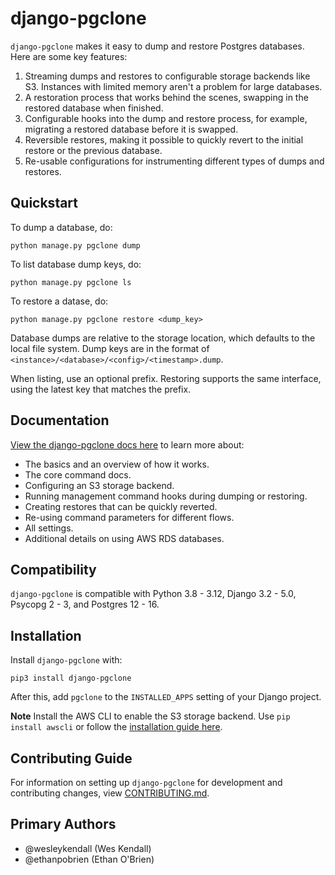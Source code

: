 # django-pgclone

`django-pgclone` makes it easy to dump and restore Postgres databases.
Here are some key features:

1. Streaming dumps and restores to configurable storage backends like S3. Instances with limited memory aren't a problem for large databases.
2. A restoration process that works behind the scenes, swapping in the restored database when finished.
3. Configurable hooks into the dump and restore process, for example, migrating a restored database before it is swapped.
4. Reversible restores, making it possible to quickly revert to the initial restore or the previous database.
5. Re-usable configurations for instrumenting different types of dumps and restores.

## Quickstart

To dump a database, do:

    python manage.py pgclone dump

To list database dump keys, do:

    python manage.py pgclone ls

To restore a datase, do:

    python manage.py pgclone restore <dump_key>

Database dumps are relative to the storage location, which defaults to the local file system. Dump keys are in the format of `<instance>/<database>/<config>/<timestamp>.dump`.

When listing, use an optional prefix. Restoring supports the same interface, using the latest key that matches the prefix.

## Documentation

[View the django-pgclone docs here](https://django-pgclone.readthedocs.io/) to learn more about:

* The basics and an overview of how it works.
* The core command docs.
* Configuring an S3 storage backend.
* Running management command hooks during dumping or restoring.
* Creating restores that can be quickly reverted.
* Re-using command parameters for different flows.
* All settings.
* Additional details on using AWS RDS databases.

## Compatibility

`django-pgclone` is compatible with Python 3.8 - 3.12, Django 3.2 - 5.0, Psycopg 2 - 3, and Postgres 12 - 16.

## Installation

Install `django-pgclone` with:

    pip3 install django-pgclone

After this, add `pgclone` to the `INSTALLED_APPS` setting of your Django project.

**Note**  Install the AWS CLI to enable the S3 storage backend. Use `pip install awscli` or follow the [installation guide here](https://docs.aws.amazon.com/cli/latest/userguide/getting-started-install.html).

## Contributing Guide

For information on setting up `django-pgclone` for development and contributing changes, view [CONTRIBUTING.md](CONTRIBUTING.md).

## Primary Authors

- @wesleykendall (Wes Kendall)
- @ethanpobrien (Ethan O'Brien)
